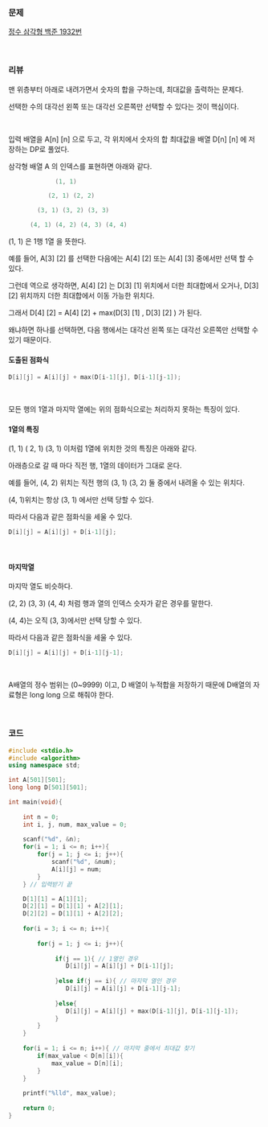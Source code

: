 ### 문제

[정수 삼각형 백준 1932번](https://www.acmicpc.net/problem/1932)

</br>

### 리뷰

맨 위층부터 아래로 내려가면서 숫자의 합을 구하는데, 최대값을 출력하는 문제다.

선택한 수의 대각선 왼쪽 또는 대각선 오른쪽만 선택할 수 있다는 것이 핵심이다. 

</br>

입력 배열을 A[n] [n] 으로 두고, 각 위치에서 숫자의 합 최대값을 배열 D[n] [n] 에 저장하는 DP로 풀었다. 

삼각형 배열 A 의 인덱스를 표현하면 아래와 같다. 

```c++
			 (1, 1)

		   (2, 1) (2, 2)

		(3, 1) (3, 2) (3, 3)

	  (4, 1) (4, 2) (4, 3) (4, 4)
```

(1, 1) 은 1행 1열 을 뜻한다. 

예를 들어,  A[3] [2] 를 선택한 다음에는 A[4] [2] 또는 A[4] [3] 중에서만 선택 할 수 있다. 

그런데 역으로 생각하면, A[4] [2] 는 D[3] [1] 위치에서 더한 최대합에서 오거나,  D[3] [2] 위치까지 더한 최대합에서 이동 가능한 위치다. 

그래서 D[4] [2] =  A[4] [2] + max(D[3] [1]  , D[3] [2] )  가 된다. 

왜냐하면 하나를 선택하면, 다음 행에서는 대각선 왼쪽 또는 대각선 오른쪽만 선택할 수 있기 때문이다. 

#### 도출된 점화식

```c++
D[i][j] = A[i][j] + max(D[i-1][j], D[i-1][j-1]);
```

</br>

모든 행의 1열과 마지막 열에는 위의 점화식으로는 처리하지 못하는 특징이 있다. 

#### 1열의 특징 

(1, 1) ( 2, 1) (3, 1) 이처럼 1열에 위치한 것의 특징은 아래와 같다. 

아래층으로 갈 때 마다 직전 행, 1열의 데이터가 그대로 온다. 

예를 들어, (4, 2) 위치는 직전 행의  (3, 1) (3, 2) 둘 중에서 내려올 수 있는 위치다. 

(4, 1)위치는 항상 (3, 1) 에서만 선택 당할 수 있다. 

따라서 다음과 같은 점화식을 세울 수 있다. 

```c++
D[i][j] = A[i][j] + D[i-1][j];
```

</br>

#### 마지막열

마지막 열도 비슷하다. 

(2, 2) (3, 3) (4, 4) 처럼 행과 열의 인덱스 슷자가 같은 경우를 말한다. 

(4, 4)는 오직 (3, 3)에서만 선택 당할 수 있다. 

따라서 다음과 같은 점화식을 세울 수 있다. 

```c++
D[i][j] = A[i][j] + D[i-1][j-1];
```

</br>

A배열의 정수 범위는 (0~9999) 이고, D 배열이 누적합을 저장하기 때문에 D배열의 자료형은 long long 으로 해줘야 한다. 

</br>

###  **코드**

```c++
#include <stdio.h>
#include <algorithm>
using namespace std;

int A[501][501];
long long D[501][501];

int main(void){
 
	int n = 0;
	int i, j, num, max_value = 0;
	
	scanf("%d", &n);
	for(i = 1; i <= n; i++){
		for(j = 1; j <= i; j++){
			scanf("%d", &num);
			A[i][j] = num;	
		}
	} // 입력받기 끝 

	D[1][1] = A[1][1];
	D[2][1] = D[1][1] + A[2][1];
	D[2][2] = D[1][1] + A[2][2];
	
 	for(i = 3; i <= n; i++){
        
	 	for(j = 1; j <= i; j++){
            
		 	 if(j == 1){ // 1열인 경우 
		 	 	D[i][j] = A[i][j] + D[i-1][j];
                 
			 }else if(j == i){ // 마지막 열인 경우 
		 	 	D[i][j] = A[i][j] + D[i-1][j-1];
                 
			 }else{
			 	D[i][j] = A[i][j] + max(D[i-1][j], D[i-1][j-1]);
			 }
		} 	 
	}	
 
	for(i = 1; i <= n; i++){ // 마지막 줄에서 최대값 찾기 
 		if(max_value < D[n][i]){
 			max_value = D[n][i];
		}	 
	}
 	
 	printf("%lld", max_value);
 
	return 0;
}
```




